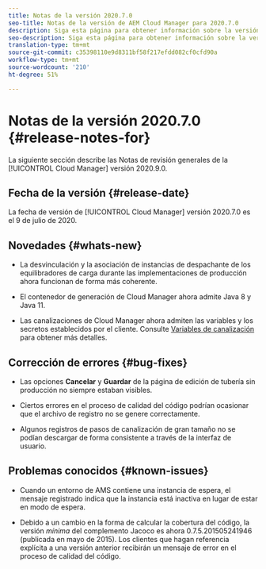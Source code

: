 ```yaml
---
title: Notas de la versión 2020.7.0
seo-title: Notas de la versión de AEM Cloud Manager para 2020.7.0
description: Siga esta página para obtener información sobre la versión 2020.7.0 de Cloud Manager
seo-description: Siga esta página para obtener información sobre la versión 2020.7.0 de AEM Cloud Manager
translation-type: tm+mt
source-git-commit: c35398110e9d8311bf58f217efdd082cf0cfd90a
workflow-type: tm+mt
source-wordcount: '210'
ht-degree: 51%

---
```


# Notas de la versión 2020.7.0 {#release-notes-for}

La siguiente sección describe las Notas de revisión generales de la [!UICONTROL Cloud Manager] versión 2020.9.0.

## Fecha de la versión {#release-date}

La fecha de versión de [!UICONTROL Cloud Manager] versión 2020.7.0 es el 9 de julio de 2020.

## Novedades {#whats-new}

* La desvinculación y la asociación de instancias de despachante de los equilibradores de carga durante las implementaciones de producción ahora funcionan de forma más coherente.

* El contenedor de generación de Cloud Manager ahora admite Java 8 y Java 11.

* Las canalizaciones de Cloud Manager ahora admiten las variables y los secretos establecidos por el cliente.
Consulte [Variables de canalización](/help/using/build-environment-details.md#pipeline-variables) para obtener más detalles.

## Corrección de errores {#bug-fixes}

* Las opciones **Cancelar** y **Guardar** de la página de edición de tubería sin producción no siempre estaban visibles.

* Ciertos errores en el proceso de calidad del código podrían ocasionar que el archivo de registro no se genere correctamente.

* Algunos registros de pasos de canalización de gran tamaño no se podían descargar de forma consistente a través de la interfaz de usuario.

## Problemas conocidos {#known-issues}

* Cuando un entorno de AMS contiene una instancia de espera, el mensaje registrado indica que la instancia está inactiva en lugar de estar en modo de espera.

* Debido a un cambio en la forma de calcular la cobertura del código, la versión _mínima_ del complemento Jacoco es ahora 0.7.5.201505241946 (publicada en mayo de 2015). Los clientes que hagan referencia explícita a una versión anterior recibirán un mensaje de error en el proceso de calidad del código.
